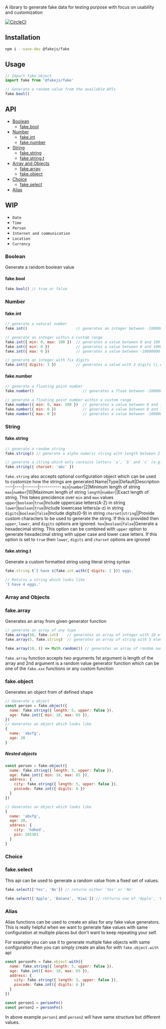 A library to generate fake data for testing purpose with focus on usability and customization

[![CircleCI](https://dl.circleci.com/status-badge/img/gh/fakedata-js/fakedata/tree/main.svg?style=svg)](https://dl.circleci.com/status-badge/redirect/gh/fakedata-js/fakedata/tree/main)

## Installation
```sh
npm i --save-dev @fakejs/fake
```

## Usage
```js
// Import fake object
import fake from '@fakejs/fake'

// Generate a random value from the available APIs
fake.bool()
```

## API
- [Boolean](#boolean)
  - [fake.bool](#fakebool)
- [Number](#number)
  - [fake.int](#fakeint)
  - [fake.number](#fakenumber)
- [String](#string)
  - [fake.string](#fakestring)
  - [fake.string.t](#fakestringt)
- [Array and Objects](#array-and-objects)
  - [fake.array](#fakearray)
  - [fake.object](#fakeobject)
- [Choice](#choice)
  - [fake.select](#fakeselect)
- [Alias](#alias)

## WIP
 - `Date`
 - `Time`
 - `Person`
 - `Internet and communication`
 - `Location`
 - `Currency`

### Boolean
Generate a random boolean value
#### fake.bool
```js
fake.bool() // true or false
```

### Number
#### fake.int
```js
// generate a natural number
fake.int()                      // generates an integer between -10000000 and 10000000

// generate an integer within a custom range
fake.int({ min: 0, max: 100 })  // generates a value between 0 and 100
fake.int({ min: 0 })            // generates a value between 0 and 10000000
fake.int({ max: 0 })            // generates a value between -10000000 and 0

// generate an integer with fix digits
fake.int({ digits: 3 })         // generates a value with 3 digits (i.e. between 100 and 999)
```

#### fake.number
```js
// generate a floating point number
fake.number()                      // generates a float between -10000000 and 10000000

// generate a floating point number within a custom range
fake.number({ min: 0, max: 100 })  // generates a value between 0 and 100
fake.number({ min: 0 })            // generates a value between 0 and 10000000
fake.number({ max: 0 })            // generates a value between -10000000 and 0
```

### String
#### fake.string
```js
// generate a random string
fake.string() // generate a alpha numeric string with length between 2 and 10

// generate a string which only contains letters `a`, `b` and `c` (e.g. abcbbca)
fake.string({ charset: 'abc' })
```

`fake.string` also accepts optional configuration object which can be used to customize how the strings are generated
Name|Type|Default|Description
----|----|-------|-----------
`min`|`number`|2|Minimum length of string
`max`|`number`|10|Maximum length of string
`length`|`number`||Exact length of string. This takes precidence over `min` and `max` values
`upper`|`boolean`|`true`|Include uppercase letters(A-Z) in string
`lower`|`boolean`|`true`|Include lowercase letters(a-z) in string
`digits`|`boolean`|`false`|Include digits(0-9) in string
`charset`|`string`||Provide custom characters to be used to generate the string. If this is provided then `upper`, `lower`, and `digits` options are ignored.
`hex`|`boolean`|`false`|Generate a hexadecimal string. This option can be combined with `upper` option to generate hexadecimal string with upper case and lower case letters. If this option is set to `true` then `lower`, `digits` and `charset` options are ignored

#### fake.string.t
Generate a custom formatted string using literal string syntax
```js
fake.string.t`I have ${fake.int.with({ digits: 1 })} eggs.`

// Returns a string which looks like
'I have 4 eggs.'
```
### Array and Objects
### fake.array
Generates an array from given generator function
```js
// generate an array of any type
fake.array(10, fake.int)    // generates an array of integer with 10 elements
fake.array(5, fake.string)  // generates an array of string with 5 elements

fake.array(10, () => Math.random()) // generates an array of random numbers with 10 elements
```
`fake.array` function accepts two arguments 1st argument is length of the array and 2nd argument is a random value generator function which can be one of the `fake.xxx` functions or any custom function

### fake.object
Generates an object from of defined shape
```js
// Generate a object
const person = fake.object({
  name: fake.string({ length: 5, upper: false }),
  age: fake.int({ min: 18, max: 65 }),
})
// Generates an object which looks like
{
  name: 'abxfg',
  age: 20
}
```
##### Nested objects
```js
const person = fake.object({
  name: fake.string({ length: 5, upper: false }),
  age: fake.int({ min: 18, max: 65 }),
  address: {
    city: fake.string({ length: 5, upper: false }),
    pincode: fake.int({ digits: 6 })
  }
})

// Generates an object which looks like
{
  name: 'abxfg',
  age: 20,
  address: {
    city: 'hdked',
    pin: 201301
  }
}
```
### Choice
### fake.select
This api can be used to generate a random value from a fixed set of values. 
```js
fake.select(['Yes', 'No']) // returns either 'Yes' or 'No'

fake.select(['Apple', 'Banana', 'Kiwi']) // retturns one of 'Apple', 'Banana' or 'Kiwi'
```

### Alias
Alias functions can be used to create an alias for any fake value generators. This is really helpful when we want to generate fake values with same configuration at multiple places but don't want to keep repeating your self.

For example you can use it to generate multiple fake objects with same configuration then you can simply create an alias for with `fake.object.with` api
```js
const personFn = fake.object.with({
  name: fake.string({ length: 5, upper: false }),
  age: fake.int({ min: 18, max: 65 }),
  address: {
    city: fake.string({ length: 5, upper: false }),
    pincode: fake.int({ digits: 6 })
  }
})

const person1 = personFn()
const person2 = personFn()
```
In above example `person1` and `person2` will have same structure but different values.